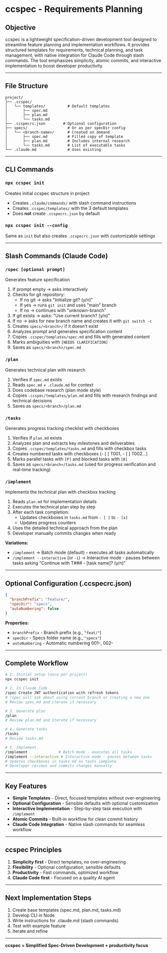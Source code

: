 # ccspec - Requirements Planning

## Objective
ccspec is a lightweight specification-driven development tool designed to streamline feature planning and implementation workflows. It provides structured templates for requirements, technical planning, and task management, with native integration for Claude Code through slash commands. The tool emphasizes simplicity, atomic commits, and interactive implementation to boost developer productivity.

---

## File Structure

```
project/
├── .ccspec/
│   └── templates/          # Default templates
│       ├── spec.md
│       ├── plan.md
│       └── tasks.md
├── .ccspecrc.json        # Optional configuration
├── specs/                  # Or as per specDir config
│   └── <branch-name>/      # Created on demand
│       ├── spec.md         # Filled copy of template
│       ├── plan.md         # Includes internal research
│       └── tasks.md        # List of executable tasks
└── .claude.md              # Uses existing
```

---

## CLI Commands

### `npx ccspec init`
Creates initial ccspec structure in project
- Creates `.claude/commands/` with slash command instructions
- Creates `.ccspec/templates/` with the 3 default templates
- Does **not** create `.ccspecrc.json` by default

### `npx ccspec init --config`
Same as `init` but also creates `.ccspecrc.json` with customizable settings


---

## Slash Commands (Claude Code)

### `/spec [optional prompt]`
Generates feature specification
1. If prompt empty → asks interactively
2. Checks for git repository:
   - If no git → asks "Initialize git? (y/n)"
   - If yes → runs `git init` and uses "main" branch
   - If no → continues with "unknown-branch"
3. If git exists → asks: "Use current branch? (y/n)"
4. If no → asks for new branch name and creates it with `git switch -c`
5. Creates `specs/<branch>/` if it doesn't exist
6. Analyzes prompt and generates specification content
7. Copies `.ccspec/templates/spec.md` and fills with generated content
8. Marks ambiguities with `[NEEDS CLARIFICATION]`
9. Saves as `specs/<branch>/spec.md`

### `/plan`
Generates technical plan with research
1. Verifies if `spec.md` exists
2. Reads `spec.md` + `.claude.md` for context
3. Does codebase research (plan mode style)
4. Copies `.ccspec/templates/plan.md` and fills with research findings and technical decisions
5. Saves as `specs/<branch>/plan.md`

### `/tasks`
Generates progress tracking checklist with checkboxes
1. Verifies if `plan.md` exists
2. Analyzes plan and extracts key milestones and deliverables
3. Copies `.ccspec/templates/tasks.md` and fills with checkbox tasks
4. Creates numbered tasks with checkboxes (- [ ] T001, - [ ] T002...)
5. Marks parallel tasks with `[P]` and blocked tasks with `[B]`
6. Saves as `specs/<branch>/tasks.md` (used for progress verification and real-time tracking)

### `/implement`
Implements the technical plan with checkbox tracking
1. Reads `plan.md` for implementation details
2. Executes the technical plan step by step
3. After each task completion:
   - Updates checkboxes in `tasks.md` from `- [ ]` to `- [x]`
   - Updates progress counters
4. Uses the detailed technical approach from the plan
5. Developer manually commits changes when ready

**Variations:**
- `/implement` → Batch mode (default) - executes all tasks automatically
- `/implement --interactive` (or `-i`) → Interactive mode - pauses between tasks asking "Continue with T### - [task name]? (y/n)"

---

## Optional Configuration (.ccspecrc.json)

```json
{
  "branchPrefix": "feature/",
  "specDir": "specs",
  "autoNumbering": false
}
```

**Properties:**
- `branchPrefix` - Branch prefix (e.g., `"feat/"`)
- `specDir` - Specs folder name (e.g., `"specs"`)
- `autoNumbering` - Automatic numbering 001-, 002-

---


## Complete Workflow

```bash
# 1. Initial setup (once per project)
npx ccspec init

# 2. In Claude Code
/spec Create JWT authentication with refresh tokens
# /spec will ask about using current branch or creating a new one
# Review spec.md and iterate if necessary

# 3. Generate plan
/plan
# Review plan.md and iterate if necessary

# 4. Generate tasks
/tasks
# Review tasks.md

# 5. Implement
/implement              # Batch mode - executes all tasks
/implement --interactive # Interactive mode - pauses between tasks
# Updates checkboxes in tasks.md as tasks complete
# Developer reviews and commits changes manually
```

---

## Key Features

- **Simple Templates** - Direct, focused templates without over-engineering
- **Optional Configuration** - Sensible defaults with optional customization
- **Interactive Implementation** - Step-by-step task execution with `/implement`
- **Atomic Commits** - Built-in workflow for clean commit history
- **Claude Code Integration** - Native slash commands for seamless workflow

---

## ccspec Principles

1. **Simplicity first** - Direct templates, no over-engineering
2. **Flexibility** - Optional configuration, sensible defaults
3. **Productivity** - Fast commands, optimized workflow
5. **Claude Code first** - Focused on a quality AI agent

---

## Next Implementation Steps

1. Create base templates (spec.md, plan.md, tasks.md)
2. Develop CLI in Node
3. Write instructions for .claude.md (slash commands)
4. Test with example feature
5. Iterate and refine

---

**ccspec = Simplified Spec-Driven Development + productivity focus**

